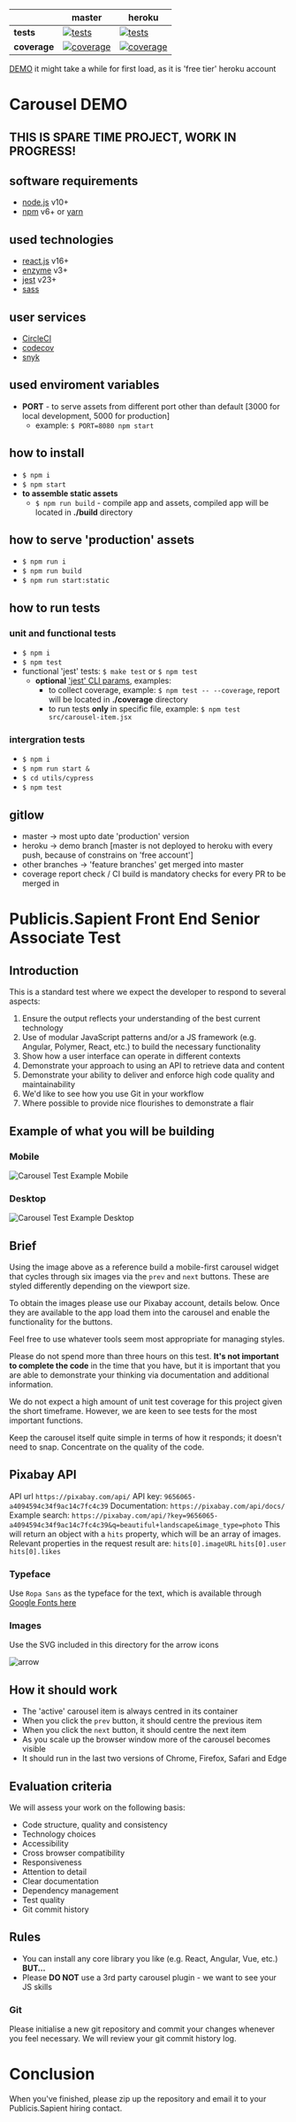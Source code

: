 [ci.tests-master-badge]: https://circleci.com/gh/eugene-matvejev/react.js-carousel-example/tree/master.svg?style=svg
[ci.tests-master]: https://circleci.com/gh/eugene-matvejev/react.js-carousel-example/tree/master
[ci.coverage-master-badge]: https://codecov.io/gh/eugene-matvejev/react.js-carousel-example/branch/master/graph/badge.svg
[ci.coverage-master]: https://codecov.io/gh/eugene-matvejev/react.js-carousel-example/branch/master

[ci.tests-heroku-badge]: https://circleci.com/gh/eugene-matvejev/react.js-carousel-example/tree/heroku.svg?style=svg
[ci.tests-heroku]: https://circleci.com/gh/eugene-matvejev/react.js-carousel-example/tree/heroku
[ci.coverage-heroku-badge]: https://codecov.io/gh/eugene-matvejev/react.js-carousel-example/branch/heroku/graph/badge.svg
[ci.coverage-heroku]: https://codecov.io/gh/eugene-matvejev/react.js-carousel-example/branch/heroku

|               | master                                                        | heroku
|---            |---                                                            | ---
| __tests__     | [![tests][ci.tests-master-badge]][ci.tests-master]            | [![tests][ci.tests-heroku-badge]][ci.tests-heroku]
| __coverage__  | [![coverage][ci.coverage-master-badge]][ci.coverage-master]   | [![coverage][ci.coverage-heroku-badge]][ci.coverage-heroku]

[DEMO](https://carousel-demo.herokuapp.com/) it might take a while for first load, as it is 'free tier' heroku account

# Carousel DEMO

## THIS IS SPARE TIME PROJECT, WORK IN PROGRESS!

## software requirements

* [node.js](https://nodejs.org/) v10+
* [npm](https://www.npmjs.com/) v6+ or [yarn](https://yarnpkg.com/)

## used technologies

* [react.js](https://reactjs.org/) v16+
* [enzyme](http://airbnb.io/enzyme/) v3+
* [jest](https://facebook.github.io/jest/) v23+
* [sass](https://sass-lang.com/)

## user services

* [CircleCI](https://circleci.com/)
* [codecov](https://codecov.io/)
* [snyk](https://snyk.io/)

  
## used enviroment variables

* __PORT__ - to serve assets from different port other than default [3000 for local development, 5000 for production]
  * example: `$ PORT=8080 npm start`
 
## how to install
* `$ npm i`
* `$ npm start`
* __to assemble static assets__
  * `$ npm run build` - compile app and assets, compiled app will be located in __./build__ directory

## how to serve 'production' assets
* `$ npm run i`
* `$ npm run build`
* `$ npm run start:static` 

## how to run tests

### unit and functional tests
* `$ npm i`
* `$ npm test`
* functional 'jest' tests: `$ make test` or `$ npm test`
  * __optional__ [ 'jest' CLI params](https://facebook.github.io/jest/docs/en/cli.html), examples:
    * to collect coverage, example: `$ npm test -- --coverage`, report will be located in __./coverage__ directory
    * to run tests __only__ in specific file, example: `$ npm test src/carousel-item.jsx`

### intergration tests
* `$ npm i`
* `$ npm run start &`
* `$ cd utils/cypress`
* `$ npm test`
   
## gitlow

* master -> most upto date 'production' version
* heroku -> demo branch [master is not deployed to heroku with every push, because of constrains on 'free account']
* other branches -> 'feature branches' get merged into master
* coverage report check / CI build is mandatory checks for every PR to be merged in

# Publicis.Sapient Front End Senior Associate Test

## Introduction
This is a standard test where we expect the developer to respond to several aspects:

1. Ensure the output reflects your understanding of the best current technology
2. Use of modular JavaScript patterns and/or a JS framework (e.g. Angular, Polymer, React, etc.) to build the necessary functionality
3. Show how a user interface can operate in different contexts 
3. Demonstrate your approach to using an API to retrieve data and content
4. Demonstrate your ability to deliver and enforce high code quality and maintainability
5. We'd like to see how you use Git in your workflow
6. Where possible to provide nice flourishes to demonstrate a flair

## Example of what you will be building

### Mobile
![Carousel Test Example Mobile](./carousel-mobile.png)
### Desktop
![Carousel Test Example Desktop](./carousel-desktop.png)

## Brief
Using the image above as a reference build a mobile-first carousel widget that cycles through six images via the `prev` and `next` buttons. These are styled differently depending on the viewport size.

To obtain the images please use our Pixabay account, details below. Once they are available to the app load them into the carousel and enable the functionality for the buttons.

Feel free to use whatever tools seem most appropriate for managing styles.

Please do not spend more than three hours on this test. **It's not important to complete the code** in the time that you have, but it is important that you are able to demonstrate your thinking via documentation and additional information.

We do not expect a high amount of unit test coverage for this project given the short timeframe. However, we are keen to see tests for the most important functions.

Keep the carousel itself quite simple in terms of how it responds; it doesn't need to snap. Concentrate on the quality of the code.

## Pixabay API
API url `https://pixabay.com/api/`
API key: `9656065-a4094594c34f9ac14c7fc4c39`
Documentation: `https://pixabay.com/api/docs/`
Example search: `https://pixabay.com/api/?key=9656065-a4094594c34f9ac14c7fc4c39&q=beautiful+landscape&image_type=photo`
This will return an object with a `hits` property, which will be an array of images. Relevant properties in the request result are:
`hits[0].imageURL` 
`hits[0].user` 
`hits[0].likes`

### Typeface
Use `Ropa Sans` as the typeface for the text, which is available through [Google Fonts here](https://fonts.google.com/specimen/Ropa+Sans)

### Images
Use the SVG included in this directory for the arrow icons

![arrow](./arrow.svg)

## How it should work
* The 'active' carousel item is always centred in its container
* When you click the `prev` button, it should centre the previous item
* When you click the `next` button, it should centre the next item
* As you scale up the browser window more of the carousel becomes visible
* It should run in the last two versions of Chrome, Firefox, Safari and Edge

## Evaluation criteria
We will assess your work on the following basis:

* Code structure, quality and consistency
* Technology choices
* Accessibility
* Cross browser compatibility 
* Responsiveness
* Attention to detail
* Clear documentation
* Dependency management
* Test quality
* Git commit history


## Rules
* You can install any core library you like (e.g. React, Angular, Vue, etc.) **BUT…**
* Please **DO NOT** use a 3rd party carousel plugin - we want to see your JS skills

### Git
Please initialise a new git repository and commit your changes whenever you feel necessary. We will review your git commit history log.

# Conclusion
When you've finished, please zip up the repository and email it to your Publicis.Sapient hiring contact.
